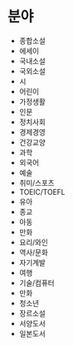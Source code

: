 # 분야
- 종합소설
- 에세이
- 국내소설
- 국외소설
- 시
- 어린이
- 가정생활
- 인문
- 정치사회
- 경제경영
- 건강교양
- 과학
- 외국어
- 예술
- 취미/스포츠
- TOEIC/TOEFL
- 유아
- 종교
- 아동
- 만화
- 요리/와인
- 역사/문화
- 자기계발
- 여행
- 기술/컴퓨터
- 만화
- 청소년
- 장르소설
- 서양도서
- 일본도서
